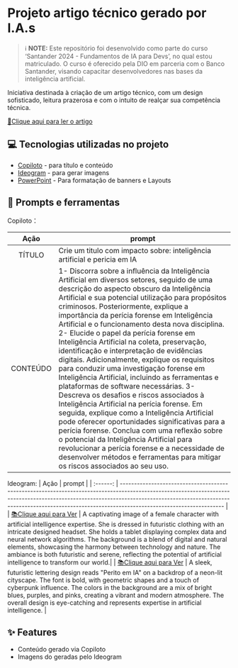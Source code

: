 
# Projeto artigo técnico gerado por I.A.s

 > ℹ️ **NOTE:** Este repositório foi desenvolvido como parte do curso ‘Santander 2024 - Fundamentos de IA para Devs’, no qual estou matriculado. O curso é oferecido pela DIO em parceria com o Banco Santander, visando capacitar desenvolvedores nas bases da inteligência artificial.


Iniciativa destinada à criação de um artigo técnico, com um design sofisticado, leitura prazerosa e com o intuito de realçar sua competência técnica.


<a href="https://web.dio.me/articles/redefinindo-limites-a-influencia-da-inteligencia-artificial-na-pericia-digital?back=/articles">📕Clique aqui para ler o artigo</a>

## 💻 Tecnologias utilizadas no projeto

- [Copiloto](https://copilot.microsoft.com/) - para título e conteúdo
- [Ideogram](https://ideogram.ai/) - para gerar imagens
- [PowerPoint](https://www.microsoft.com/en/microsoft-365/powerpoint) - Para formatação de banners e Layouts

## 📄 Prompts e ferramentas


Copiloto：

|   Ação   | prompt                                                                                                                                                                                                                                                                        |
| :------: | ------------------------------------------------------------------------------------------------------------------------------------------------------------------------------------------------------------------------------------------------------------------------------ |
|  TÍTULO  | Crie um titulo com impacto sobre: inteligência artificial e pericia em IA                                                                                                                                                                                                    |
| CONTEÚDO | 1- Discorra sobre a influência da Inteligência Artificial em diversos setores, seguido de uma descrição do aspecto obscuro da Inteligência Artificial e sua potencial utilização para propósitos criminosos. Posteriormente, explique a importância da perícia forense em Inteligência Artificial e o funcionamento desta nova disciplina. 2- Elucide o papel da perícia forense em Inteligência Artificial na coleta, preservação, identificação e interpretação de evidências digitais. Adicionalmente, explique os requisitos para conduzir uma investigação forense em Inteligência Artificial, incluindo as ferramentas e plataformas de software necessárias. 3- Descreva os desafios e riscos associados à Inteligência Artificial na perícia forense. Em seguida, explique como a Inteligência Artificial pode oferecer oportunidades significativas para a perícia forense. Conclua com uma reflexão sobre o potencial da Inteligência Artificial para revolucionar a perícia forense e a necessidade de desenvolver métodos e ferramentas para mitigar os riscos associados ao seu uso. |


Ideogram:
|   Ação   | prompt                                                                                                                                                                                                                                                                        |
| :------: | ------------------------------------------------------------------------------------------------------------------------------------------------------------------------------------------------------------------------------------------------------------------------------ |
|  <a href="W0EP5-zLQ5isW0VwlemH-A.png" title="View PDF now"> 📚Clique aqui para Ver</a>  | A captivating image of a female character with artificial intelligence expertise. She is dressed in futuristic clothing with an intricate designed headset. She holds a tablet displaying complex data and neural network algorithms. The background is a blend of digital and natural elements, showcasing the harmony between technology and nature. The ambiance is both futuristic and serene, reflecting the potential of artificial intelligence to transform our world.|
|  <a href="zMGb5xOAStGM1zyGwRsesg.png" title="View PDF now"> 📚Clique aqui para Ver</a>  | A sleek, futuristic lettering design reads "Perito em IA" on a backdrop of a neon-lit cityscape. The font is bold, with geometric shapes and a touch of cyberpunk influence. The colors in the background are a mix of bright blues, purples, and pinks, creating a vibrant and modern atmosphere. The overall design is eye-catching and represents expertise in artificial intelligence. |

## ✨ Features

- Conteúdo gerado via Copiloto
- Imagens do geradas pelo Ideogram
